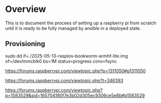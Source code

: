# Overview

This is to document the procees of setting up a raspberry pi from scratch until it is ready to be fully managed by ansible in a deployed state.

## Provisioning

sudo dd if=./2025-05-13-raspios-bookworm-armhf-lite.img of=/dev/mmcblk0 bs=1M status=progress conv=fsync

https://forums.raspberrypi.com/viewtopic.php?p=1311050#p1311050

https://forums.raspberrypi.com/viewtopic.php?t=346393

https://forums.raspberrypi.com/viewtopic.php?p=1583529&sid=165704180f7e3b02d305ec9306ce5e8b#p1583529
